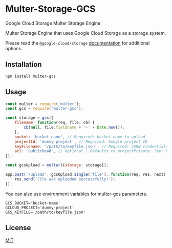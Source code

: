 # Multer-Storage-GCS

Google Cloud Storage Multer Storage Engine

Multer Storage Engine that uses Google Cloud Storage as a storage system.

Please read the `@google-cloud/storage` [documentation](https://googlecloudplatform.github.io/google-cloud-node/#/docs/storage/) for additional options.

## Installation

	npm install multer-gcs

## Usage

```javascript
const multer = require('multer');
const gcs = require('multer-gcs');

const storage = gcs({
	filename: function(req, file, cb) {
		cb(null, file.fieldname + '-' + Date.now());
	},
	bucket: 'bucket-name', // Required: bucket name to upload
	projectId: 'dummy-project', // Required: Google project ID
	keyFilename: '/path/to/keyfile.json', // Required: JSON credentials file for Google Cloud Storage
	acl: 'publicRead', // Optional : Defaults to projectPrivate. See: https://cloud.google.com/storage/docs/access-control/lists
});

const gcsUpload = multer({storage: storage});

app.post('/upload', gcsUpload.single('file'), function(req, res, next) {
	res.send('File was uploaded successfully!');
});
```

You can also use environment variables for multer-gcs parameters.
```
GCS_BUCKET='bucket-name'
GCLOUD_PROJECT='dummy-project'
GCS_KEYFILE='/path/to/keyfile.json'
```

## License

[MIT](LICENSE)
